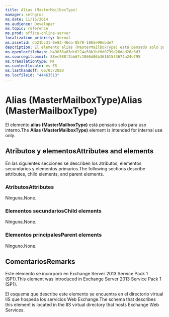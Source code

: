 ```yaml
---
title: Alias (MasterMailboxType)
manager: sethgros
ms.date: 11/16/2014
ms.audience: Developer
ms.topic: reference
ms.prod: office-online-server
localization_priority: Normal
ms.assetid: db21bc31-0e83-46ea-8570-1865e90ebde7
description: El elemento alias (MasterMailboxType) está pensado solo para uso interno.
ms.openlocfilehash: b49836a83dc0224a58b1bf0d0739d26dad26a3d3
ms.sourcegitcommit: 88ec988f2bb67c1866d06b361615f3674a24e795
ms.translationtype: MT
ms.contentlocale: es-ES
ms.lasthandoff: 06/03/2020
ms.locfileid: "44463513"
---
```

# <a name="alias-mastermailboxtype"></a><span data-ttu-id="fa20d-103">Alias (MasterMailboxType)</span><span class="sxs-lookup"><span data-stu-id="fa20d-103">Alias (MasterMailboxType)</span></span>

<span data-ttu-id="fa20d-104">El elemento **alias (MasterMailboxType)** está pensado solo para uso interno.</span><span class="sxs-lookup"><span data-stu-id="fa20d-104">The **Alias (MasterMailboxType)** element is intended for internal use only.</span></span> 

## <a name="attributes-and-elements"></a><span data-ttu-id="fa20d-105">Atributos y elementos</span><span class="sxs-lookup"><span data-stu-id="fa20d-105">Attributes and elements</span></span>

<span data-ttu-id="fa20d-106">En las siguientes secciones se describen los atributos, elementos secundarios y elementos primarios.</span><span class="sxs-lookup"><span data-stu-id="fa20d-106">The following sections describe attributes, child elements, and parent elements.</span></span>
  
### <a name="attributes"></a><span data-ttu-id="fa20d-107">Atributos</span><span class="sxs-lookup"><span data-stu-id="fa20d-107">Attributes</span></span>

<span data-ttu-id="fa20d-108">Ninguna.</span><span class="sxs-lookup"><span data-stu-id="fa20d-108">None.</span></span>
  
### <a name="child-elements"></a><span data-ttu-id="fa20d-109">Elementos secundarios</span><span class="sxs-lookup"><span data-stu-id="fa20d-109">Child elements</span></span>

<span data-ttu-id="fa20d-110">Ninguna.</span><span class="sxs-lookup"><span data-stu-id="fa20d-110">None.</span></span>
  
### <a name="parent-elements"></a><span data-ttu-id="fa20d-111">Elementos principales</span><span class="sxs-lookup"><span data-stu-id="fa20d-111">Parent elements</span></span>

<span data-ttu-id="fa20d-112">Ninguno.</span><span class="sxs-lookup"><span data-stu-id="fa20d-112">None.</span></span>
  
## <a name="remarks"></a><span data-ttu-id="fa20d-113">Comentarios</span><span class="sxs-lookup"><span data-stu-id="fa20d-113">Remarks</span></span>

<span data-ttu-id="fa20d-114">Este elemento se incorporó en Exchange Server 2013 Service Pack 1 (SP1).</span><span class="sxs-lookup"><span data-stu-id="fa20d-114">This element was introduced in Exchange Server 2013 Service Pack 1 (SP1).</span></span>
  
<span data-ttu-id="fa20d-115">El esquema que describe este elemento se encuentra en el directorio virtual IIS que hospeda los servicios Web Exchange.</span><span class="sxs-lookup"><span data-stu-id="fa20d-115">The schema that describes this element is located in the IIS virtual directory that hosts Exchange Web Services.</span></span>
  


